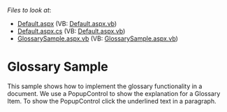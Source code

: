 <!-- default file list -->
*Files to look at*:

* [Default.aspx](./CS/WebSite/Default.aspx) (VB: [Default.aspx.vb](./VB/WebSite/Default.aspx.vb))
* [Default.aspx.cs](./CS/WebSite/Default.aspx.cs) (VB: [Default.aspx.vb](./VB/WebSite/Default.aspx.vb))
* [GlossarySample.aspx.vb](./CS/WebSite/GlossarySample.aspx.vb) (VB: [GlossarySample.aspx.vb](./VB/WebSite/GlossarySample.aspx.vb))
<!-- default file list end -->
# Glossary Sample


<p>This sample shows how to implement the glossary functionality in a document. We use a PopupControl to show the explanation for a Glossary Item. To show the PopupControl click the underlined text in a paragraph.</p>

<br/>


